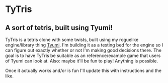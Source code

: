 # TyTris

## A sort of tetris, built using Tyumi!

TyTris is a tetris clone with some twists, built using my roguelike engine/library thing [Tyumi](https://github.com/bennicholls/tyumi). I'm building it as a testing bed for the engine so I can figure out exactly whether or not I'm making good decisions there. The goal is to have TyTris be suitable as an reference/example game that users of Tyumi can look at. Also: maybe it'll be fun to play! Anything is possible.

Once it actually works and/or is fun I'll update this with instructions and the like.